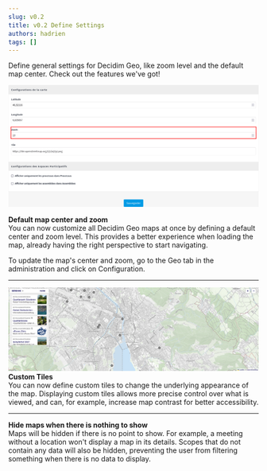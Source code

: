 ```yaml
---
slug: v0.2
title: v0.2 Define Settings
authors: hadrien
tags: []
---
```


Define general settings for Decidim Geo, like zoom level and the default map center. 
Check out the features we've got!

<!-- truncate -->

![Define zoom and map center](./screenshots/ScreenShot-2024-09-03-07.32.21.png)

**Default map center and zoom**<br />
You can now customize all Decidim Geo maps at once by defining a default center and zoom level. 
This provides a better experience when loading the map, already having the right perspective to start navigating.

To update the map's center and zoom, go to the Geo tab in the administration and click on Configuration.

---

![Update the tiles for the map](./screenshots/ScreenShot-2024-09-03-07.37.56.png)
**Custom Tiles**<br />
You can now define custom tiles to change the underlying appearance of the map.
Displaying custom tiles allows more precise control over what is viewed, and can, for example, increase map contrast for better accessibility.

---

**Hide maps when there is nothing to show**<br />
Maps will be hidden if there is no point to show. For example, a meeting without a location won't display a map in its details. 
Scopes that do not contain any data will also be hidden, preventing the user from filtering something when there is no data to display.
